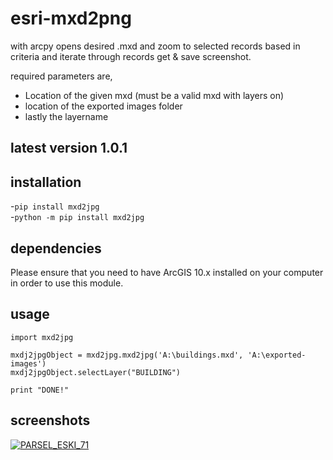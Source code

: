 # esri-mxd2png
with arcpy opens desired .mxd and zoom to selected records based in criteria and  iterate through records get &amp; save screenshot.

required parameters are,
* Location of the given mxd (must be a valid mxd with layers on)
* location of the exported images folder
* lastly the layername

## latest version 1.0.1

## installation
-```pip install mxd2jpg``` <br>
-```python -m pip install mxd2jpg ```

## dependencies
Please ensure that you need to have ArcGIS 10.x installed on your computer in order to use this module.

## usage

```
import mxd2jpg

mxdj2jpgObject = mxd2jpg.mxd2jpg('A:\buildings.mxd', 'A:\exported-images')
mxdj2jpgObject.selectLayer("BUILDING")

print "DONE!"
```
## screenshots
<a href="https://imgbb.com/"><img src="https://image.ibb.co/mzSGZK/PARSEL_ESKI_71.jpg" alt="PARSEL_ESKI_71" border="0"></a>
